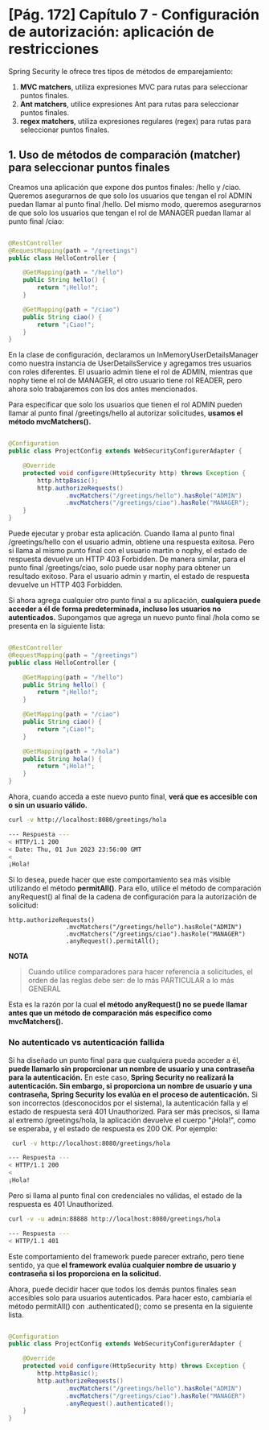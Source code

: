 # [Pág. 172] Capítulo 7 - Configuración de autorización: aplicación de restricciones

Spring Security le ofrece tres tipos de métodos de emparejamiento:

1. **MVC matchers**, utiliza expresiones MVC para rutas para seleccionar puntos finales.
2. **Ant matchers**, utilice expresiones Ant para rutas para seleccionar puntos finales.
3. **regex matchers**, utiliza expresiones regulares (regex) para rutas para seleccionar puntos finales.

## 1. Uso de métodos de comparación (matcher) para seleccionar puntos finales

Creamos una aplicación que expone dos puntos finales: /hello y /ciao. Queremos asegurarnos de que solo los usuarios que
tengan el rol ADMIN puedan llamar al punto final /hello. Del mismo modo, queremos asegurarnos de que solo los usuarios
que tengan el rol de MANAGER puedan llamar al punto final /ciao:

````java

@RestController
@RequestMapping(path = "/greetings")
public class HelloController {

    @GetMapping(path = "/hello")
    public String hello() {
        return "¡Hello!";
    }

    @GetMapping(path = "/ciao")
    public String ciao() {
        return "¡Ciao!";
    }
}
````

En la clase de configuración, declaramos un InMemoryUserDetailsManager como nuestra instancia de UserDetailsService y
agregamos tres usuarios con roles diferentes. El usuario admin tiene el rol de ADMIN, mientras que nophy tiene el
rol de MANAGER, el otro usuario tiene rol READER, pero ahora solo trabajaremos con los dos antes mencionados.

Para especificar que solo los usuarios que tienen el rol ADMIN pueden llamar al punto final /greetings/hello al
autorizar solicitudes, **usamos el método mvcMatchers().**

````java

@Configuration
public class ProjectConfig extends WebSecurityConfigurerAdapter {

    @Override
    protected void configure(HttpSecurity http) throws Exception {
        http.httpBasic();
        http.authorizeRequests()
                .mvcMatchers("/greetings/hello").hasRole("ADMIN")
                .mvcMatchers("/greetings/ciao").hasRole("MANAGER");
    }
}
````

Puede ejecutar y probar esta aplicación. Cuando llama al punto final /greetings/hello con el usuario admin, obtiene una
respuesta exitosa. Pero si llama al mismo punto final con el usuario martin o nophy, el estado de respuesta devuelve un
HTTP 403 Forbidden. De manera similar, para el punto final /greetings/ciao, solo puede usar nophy para obtener un
resultado exitoso. Para el usuario admin y martin, el estado de respuesta devuelve un HTTP 403 Forbidden.

Si ahora agrega cualquier otro punto final a su aplicación, **cualquiera puede acceder a él de forma predeterminada,
incluso los usuarios no autenticados.** Supongamos que agrega un nuevo punto final /hola como se presenta en la
siguiente lista:

````java

@RestController
@RequestMapping(path = "/greetings")
public class HelloController {

    @GetMapping(path = "/hello")
    public String hello() {
        return "¡Hello!";
    }

    @GetMapping(path = "/ciao")
    public String ciao() {
        return "¡Ciao!";
    }

    @GetMapping(path = "/hola")
    public String hola() {
        return "¡Hola!";
    }
}
````

Ahora, cuando acceda a este nuevo punto final, **verá que es accesible con o sin un usuario válido.**

````bash
curl -v http://localhost:8080/greetings/hola

--- Respuesta ---
< HTTP/1.1 200
< Date: Thu, 01 Jun 2023 23:56:00 GMT
<
¡Hola!
````

Si lo desea, puede hacer que este comportamiento sea más visible utilizando el método **permitAll()**. Para ello,
utilice el método de comparación anyRequest() al final de la cadena de configuración para la autorización de solicitud:

````
http.authorizeRequests()
                .mvcMatchers("/greetings/hello").hasRole("ADMIN")
                .mvcMatchers("/greetings/ciao").hasRole("MANAGER")
                .anyRequest().permitAll();
````

**NOTA**
> Cuando utilice comparadores para hacer referencia a solicitudes, el orden de las reglas debe ser:
> de lo más PARTICULAR a lo más GENERAL

Esta es la razón por la cual **el método anyRequest() no se puede llamar antes que un método de comparación más
específico como mvcMatchers().**

### No autenticado vs autenticación fallida

Si ha diseñado un punto final para que cualquiera pueda acceder a él, **puede llamarlo sin proporcionar un nombre de
usuario y una contraseña para la autenticación.** En este caso, **Spring Security no realizará la autenticación. Sin
embargo, si proporciona un nombre de usuario y una contraseña, Spring Security los evalúa en el proceso de
autenticación.** Si son incorrectos (desconocidos por el sistema), la autenticación falla y el estado de respuesta será
401 Unauthorized. Para ser más precisos, si llama al extremo /greetings/hola, la aplicación devuelve el cuerpo "¡Hola!",
como se esperaba, y el estado de respuesta es 200 OK. Por ejemplo:

````bash
 curl -v http://localhost:8080/greetings/hola

--- Respuesta --- 
< HTTP/1.1 200
<
¡Hola!
````

Pero si llama al punto final con credenciales no válidas, el estado de la respuesta es 401 Unauthorized.

````bash
curl -v -u admin:88888 http://localhost:8080/greetings/hola

--- Respuesta ---
< HTTP/1.1 401
````

Este comportamiento del framework puede parecer extraño, pero tiene sentido, ya que **el framework evalúa cualquier
nombre de usuario y contraseña si los proporciona en la solicitud.**

Ahora, puede decidir hacer que todos los demás puntos finales sean accesibles solo para usuarios autenticados. Para
hacer esto,
cambiaría el método permitAll() con .authenticated(); como se presenta en la siguiente lista.

````java

@Configuration
public class ProjectConfig extends WebSecurityConfigurerAdapter {

    @Override
    protected void configure(HttpSecurity http) throws Exception {
        http.httpBasic();
        http.authorizeRequests()
                .mvcMatchers("/greetings/hello").hasRole("ADMIN")
                .mvcMatchers("/greetings/ciao").hasRole("MANAGER")
                .anyRequest().authenticated();
    }
}
````